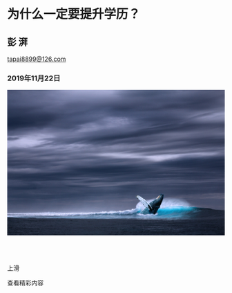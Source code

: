 # 为什么一定要提升学历？

## 彭 湃

tapai8899@126.com

### 2019年11月22日

![](jiaocheng/dahai.jpg)

<br>

<br>


上滑

查看精彩内容
